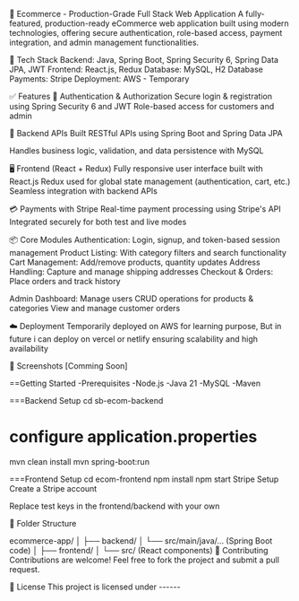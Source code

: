 🛒 Ecommerce - Production-Grade Full Stack Web Application
A fully-featured, production-ready eCommerce web application built using modern technologies, offering secure authentication, role-based access, payment integration, and admin management functionalities.

🔧 Tech Stack
Backend: Java, Spring Boot, Spring Security 6, Spring Data JPA, JWT
Frontend: React.js, Redux
Database: MySQL, H2 Database
Payments: Stripe
Deployment: AWS - Temporary

✅ Features
🔐 Authentication & Authorization
Secure login & registration using Spring Security 6 and JWT
Role-based access for customers and admin

🔄 Backend APIs
Built RESTful APIs using Spring Boot and Spring Data JPA

Handles business logic, validation, and data persistence with MySQL

🖥️ Frontend (React + Redux)
Fully responsive user interface built with React.js
Redux used for global state management (authentication, cart, etc.)
Seamless integration with backend APIs

💳 Payments with Stripe
Real-time payment processing using Stripe's API
Integrated securely for both test and live modes

📦 Core Modules
Authentication: Login, signup, and token-based session management
Product Listing: With category filters and search functionality
Cart Management: Add/remove products, quantity updates
Address Handling: Capture and manage shipping addresses
Checkout & Orders: Place orders and track history

Admin Dashboard:
Manage users
CRUD operations for products & categories
View and manage customer orders

☁️ Deployment
Temporarily deployed on AWS for learning purpose, But in future i can deploy on vercel or netlify ensuring scalability and high availability

📸 Screenshots
[Comming Soon]

==Getting Started
 -Prerequisites
 -Node.js
 -Java 21
 -MySQL
 -Maven

===Backend Setup
cd sb-ecom-backend
# configure application.properties
mvn clean install
mvn spring-boot:run

===Frontend Setup
  cd ecom-frontend
  npm install
  npm start
  Stripe Setup
 Create a Stripe account

Replace test keys in the frontend/backend with your own

📂 Folder Structure

ecommerce-app/
│
├── backend/
│   └── src/main/java/... (Spring Boot code)
│
├── frontend/
│   └── src/ (React components)
🤝 Contributing
Contributions are welcome! Feel free to fork the project and submit a pull request.

📃 License
This project is licensed under ------
